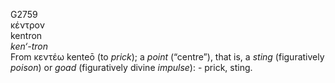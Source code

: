 G2759  
κέντρον  
kentron  
*ken‘-tron*  
From κεντέω kenteō (to *prick*); a *point* (“centre”), that is, a
*sting* (figuratively *poison*) or *goad* (figuratively divine
*impulse*): - prick, sting.  
